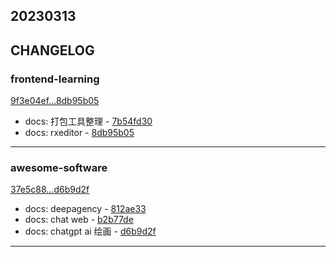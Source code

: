 ## 20230313

## CHANGELOG

### frontend-learning

[9f3e04ef...8db95b05](https://github.com/zhbhun/frontend-learning/compare/9f3e04ef...8db95b05)

* docs: 打包工具整理 - [7b54fd30](https://github.com/zhbhun/frontend-learning/commit/7b54fd30dc50e95d150e5c2d4f1366ff622ed7c9)
* docs: rxeditor - [8db95b05](https://github.com/zhbhun/frontend-learning/commit/8db95b05647f675a385e6e7c3b8204dc8f2e5e1d)

---

### awesome-software

[37e5c88...d6b9d2f](https://github.com/zhbhun/awesome-software/compare/37e5c88...d6b9d2f)

* docs: deepagency - [812ae33](https://github.com/zhbhun/awesome-software/commit/812ae33812e62a74e0168e12ee9d894686055e46)
* docs: chat web - [b2b77de](https://github.com/zhbhun/awesome-software/commit/b2b77de14e120678896263ceb7accd02a61e0b57)
* docs: chatgpt ai 绘画 - [d6b9d2f](https://github.com/zhbhun/awesome-software/commit/d6b9d2f280a41e62d68d921a74011611e67d991b)

---

